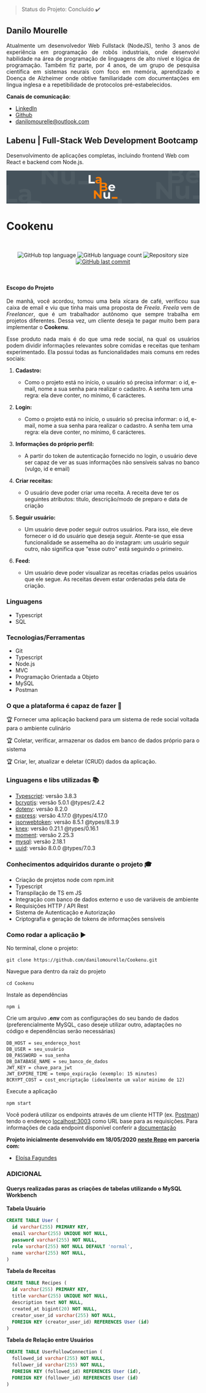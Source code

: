 > Status do Projeto: Concluído :heavy_check_mark:
## Danilo Mourelle
<p align="justify">Atualmente um desenvolvedor Web Fullstack (NodeJS), tenho 3 anos de experiência em programação de robôs industriais, onde desenvolvi habilidade na área de programação de linguagens de alto nível e lógica de programação. Também fiz parte, por 4 anos, de um grupo de pesquisa científica em sistemas neurais com foco em memória, aprendizado e Doença de Alzheimer onde obtive familiaridade com documentações em lingua inglesa e a repetibilidade de protocolos pré-estabelecidos.</p>

**Canais de comunicação**:
- [LinkedIn](https://www.linkedin.com/in/danilomourelle/)
- [Github](https://github.com/danilomourelle)
- <danilomourelle@outlook.com>

## Labenu | Full-Stack Web Development Bootcamp
Desenvolvimento de aplicações completas, incluindo frontend Web com React e backend com Node.js.

[![Screenshot_1](https://raw.githubusercontent.com/danilomourelle/Whats4/master/Lbn.png)](https://www.labenu.com.br/)

# Cookenu

<br>
<p align="center">
  <img alt="GitHub top language" src="https://img.shields.io/github/languages/top/danilomourelle/Cookenu">

  <img alt="GitHub language count" src="https://img.shields.io/github/languages/count/danilomourelle/Cookenu">

  <img alt="Repository size" src="https://img.shields.io/github/repo-size/danilomourelle/Cookenu">

  <a href="https://github.com/danilomourelle/Cookenu/commits/master">
    <img alt="GitHub last commit" src="https://img.shields.io/github/last-commit/danilomourelle/Cookenu">
  </a>
</p>
<br>

#### Escopo do Projeto

<p align="justify">De manhã, você acordou, tomou uma bela xícara de café, verificou sua caixa de email e viu que tinha mais uma proposta de <em>Freela</em>. <em>Freela</em> vem de <em>Freelancer</em>, que é um trabalhador autônomo que sempre trabalha em projetos diferentes. Dessa vez, um cliente deseja te pagar muito bem para implementar o <strong>Cookenu</strong>.

</p>

<p align="justify">Esse produto nada mais é do que uma rede social, na qual os usuários podem dividir informações relevantes sobre comidas e receitas que tenham experimentado. Ela possui todas as funcionalidades mais comuns em redes sociais:</p>


1. **Cadastro:**
    - Como o projeto está no início, o usuário só precisa informar: o id, e-mail, nome a sua senha para realizar o cadastro. A senha tem uma regra: ela deve conter, no mínimo, 6 carácteres.

2. **Login:**
    - Como o projeto está no início, o usuário só precisa informar: o id, e-mail, nome a sua senha para realizar o cadastro. A senha tem uma regra: ela deve conter, no mínimo, 6 carácteres.
    
3. **Informações do próprio perfil:**
    - A partir do token de autenticação fornecido no login, o usuário deve ser capaz de ver as suas informações não sensíveis salvas no banco (vulgo, id e email)
    
4. **Criar receitas:**
    - O usuário deve poder criar uma receita. A receita deve ter os seguintes atributos: título, descrição/modo de preparo e data de criação
   
5. **Seguir usuário:**
    - Um usuário deve poder seguir outros usuários. Para isso, ele deve fornecer o id do usuário que deseja seguir. Atente-se que essa funcionalidade se assemelha ao do instagram: um usuário seguir outro, não significa que "esse outro" está seguindo o primeiro.
    
6. **Feed:**
    - Um usuário deve poder visualizar as receitas criadas pelos usuários que ele segue. As receitas devem estar ordenadas pela data de criação.

### Linguagens

* Typescript
* SQL

### Tecnologias/Ferramentas

* Git
* Typescript
* Node.js
* MVC
* Programação Orientada a Objeto
* MySQL
* Postman

### O que a plataforma é capaz de fazer :checkered_flag:

:trophy: Fornecer uma aplicação backend para um sistema de rede social voltada para o ambiente culinário 

:trophy: Coletar, verificar, armazenar os dados em banco de dados próprio para o sistema

:trophy: Criar, ler, atualizar e deletar (CRUD) dados da aplicação.

### Linguagens e libs utilizadas :books:

- [Typescript](https://www.typescriptlang.org/docs/home.html): versão 3.8.3
- [bcryptjs](https://styled-components.com/): versão 5.0.1 @types/2.4.2
- [dotenv](https://github.com/motdotla/dotenv): versão 8.2.0
- [express](https://expressjs.com/): versão 4.17.0 @types/4.17.0
- [jsonwebtoken](https://github.com/auth0/node-jsonwebtoken): versão 8.5.1 @types/8.3.9 
- [knex](http://knexjs.org/): versão 0.21.1 @types/0.16.1
- [moment](https://momentjs.com/): versão 2.25.3 
- [mysql](https://github.com/mysqljs/mysql): versão 2.18.1
- [uuid](https://github.com/uuidjs/uuid): versão 8.0.0 @types/7.0.3

### Conhecimentos adquiridos durante o projeto :mortar_board:
- Criação de projetos node com npm.init
- Typescript
- Transpilação de TS em JS
- Integração com banco de dados externo e uso de variáveis de ambiente
- Requisições HTTP / API Rest
- Sistema de Autenticação e Autorização
- Criptografia e geração de tokens de informações sensíveis

### Como rodar a aplicação :arrow_forward:

No terminal, clone o projeto: 

```
git clone https://github.com/danilomourelle/Cookenu.git
```
Navegue para dentro da raiz do projeto
```
cd Cookenu
```
Instale as dependências
```
npm i
```
Crie um arquivo __.env__ com as configurações do seu bando de dados (preferencialmente MySQL, caso deseje utilizar outro, adaptações no código e dependências serão necessárias)
```
DB_HOST = seu_endereço_host
DB_USER = seu_usuário
DB_PASSWORD = sua_senha
DB_DATABASE_NAME = seu_banco_de_dados
JWT_KEY = chave_para_jwt
JWT_EXPIRE_TIME = tempo_expiração (exemplo: 15 minutes)
BCRYPT_COST = cost_encriptação (idealmente um valor minimo de 12)
```
Execute a aplicação
```
npm start
```
Você poderá utilizar os endpoints através de um cliente HTTP (ex. [Postman](https://www.postman.com/product/api-client/)) tendo o endereço [localhost:3003](http:localhost:3003) como URL base para as requisições. Para informações de cada endpoint disponível conferir a [documentação](https://documenter.getpostman.com/view/10578976/T17CEqm8?version=latest)

**Projeto inicialmente desenvolvido em 18/05/2020 [neste Repo](https://github.com/future4code/sagan-Cookenu-grupo1) em parceria com:**
* [Eloísa Fagundes](https://github.com/EloisaFagundes)

### ADICIONAL
#### Querys realizadas paras as criações de tabelas utilizando o MySQL Workbench

**Tabela Usuário**

```SQL
CREATE TABLE User (
  id varchar(255) PRIMARY KEY,
  email varchar(255) UNIQUE NOT NULL,
  password varchar(255) NOT NULL,
  role varchar(255) NOT NULL DEFAULT 'normal',
  name varchar(255) NOT NULL,
)
```

**Tabela de Receitas**
```SQL
CREATE TABLE Recipes (
  id varchar(255) PRIMARY KEY,
  title varchar(255) UNIQUE NOT NULL,
  description text NOT NULL,
  created_at bigint(20) NOT NULL,
  creator_user_id varchar(255) NOT NULL,
  FOREIGN KEY (creator_user_id) REFERENCES User (id)
)
```

**Tabela de Relação entre Usuários**
```SQL
CREATE TABLE UserFollowConnection (
  followed_id varchar(255) NOT NULL,
  follower_id varchar(255) NOT NULL,
  FOREIGN KEY (followed_id) REFERENCES User (id),
  FOREIGN KEY (follower_id) REFERENCES User (id)
)
```
